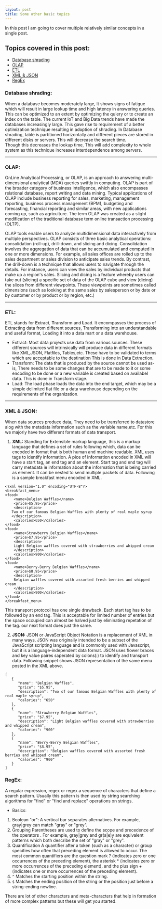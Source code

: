```yaml
---
layout: post
title: Some other basic topics
---
```


In this post I am going to cover multiple relatively similar concepts in a single post.
## Topics covered in this post:
* [Database shrading](#Database-shrading)
* [OLAP](#OLAP)
* [ETL](#ETL)
* [XML & JSON](#JSONXML)
* [RegEx](#RegEx)

### <a name="Database-shrading"></a>Database shrading:
When a database becomes moderately large, It shows signs of fatigue which will result in large lookup time and high latency in answering queries. This can be optimized to an extent by optimizing the quiery or to create an index on the table.
The current IoT and Big Data trends have made the databases increasingly large. This gave rise to requirement of a better optimization technique resulting in adoption of shrading.
In Database shrading, table is partitioned horizontally and different pieces are stored in different disks or servers. This will decrease the search time.  
Though this decreases the lookup time, This will add complexity to whole system as this technique increases interdependence among servers.

****
### <a name="OLAP"></a>OLAP:

OnLine Analytical Processing, or OLAP, is an approach to answering multi-dimensional analytical (MDA) queries swiftly in computing. OLAP is part of the broader category of business intelligence, which also encompasses relational database, report writing and data mining. Typical applications of OLAP include business reporting for sales, marketing, management reporting, business process management (BPM), budgeting and forecasting, financial reporting and similar areas, with new applications coming up, such as agriculture. The term OLAP was created as a slight modification of the traditional database term online transaction processing (OLTP).

OLAP tools enable users to analyze multidimensional data interactively from multiple perspectives. OLAP consists of three basic analytical operations: consolidation (roll-up), drill-down, and slicing and dicing.
Consolidation involves the aggregation of data that can be accumulated and computed in one or more dimensions. For example, all sales offices are rolled up to the sales department or sales division to anticipate sales trends.
By contrast, the drill-down is a technique that allows users to navigate through the details. For instance, users can view the sales by individual products that make up a region's sales.
Slicing and dicing is a feature whereby users can take out (slicing) a specific set of data of the OLAP cube and view (dicing) the slices from different viewpoints. These viewpoints are sometimes called dimensions (such as looking at the same sales by salesperson or by date or by customer or by product or by region, etc.)

****
### <a name="ETL"></a>ETL:
ETL stands for **E**xtract, **T**ransform and **L**oad. It encompasses the process of Extracting data from different sources, Transforming into an understandable and useful format, Loading it into a data mart or a data warehouse.


* Extract:
Most data projects use data from various sources. These different sources will intrinsically will produce data in different formats like XML,JSON, Flatfiles, Tables,etc. These have to be validated to terms which are acceptable to the destination This is done in Data Extraction.
* Transform:
The data that is produced by the source cannot be used as-is, There needs to be some changes that are to be made to it or some encoding to be done or a new variable is created based on availabel data. This is done in Transform stage.
* Load:
The load phase loads the data into the end target, which may be a simple delimited flat file or a data warehouse depending on the requirements of the organization.

****

### <a name="JSONXML"></a>XML & JSON:
When data sources produce data, They need to be transferred to datastore alog with the metadata information such as the variable name,etc. For this we majorly have two different formats of data transport.

1. **XML:**
Standing for Extensible markup language, this is a markup language that defines a set of rules following which, data can be encoded in format that is both human and machine readable.
XML uses tags to identify information. A pice of information encoded in XML will have a start tag, an end tag and an element. Start tag and end tag will carry metadata ie information about the information that is being carried as element. It can be nested to send multiple packets of data. Following is a sample breakfast menu encoded in XML.

```
<?xml version="1.0" encoding="UTF-8"?>
<breakfast_menu>
<food>
    <name>Belgian Waffles</name>
    <price>$5.95</price>
    <description>
   Two of our famous Belgian Waffles with plenty of real maple syrup
   </description>
    <calories>650</calories>
</food>
<food>
    <name>Strawberry Belgian Waffles</name>
    <price>$7.95</price>
    <description>
    Light Belgian waffles covered with strawberries and whipped cream
    </description>
    <calories>900</calories>
</food>
<food>
    <name>Berry-Berry Belgian Waffles</name>
    <price>$8.95</price>
    <description>
    Belgian waffles covered with assorted fresh berries and whipped cream
    </description>
    <calories>900</calories>
</food>
</breakfast_menu>
```  

This transport protocol has one single drawback. Each start tag has to be followed by an end tag. This is acceptable for limited number of entries but the space occupied can almost be halved just by eliminating repetation of the tag. our next format does just the same.

2. **JSON:**
JSON or JavaScript Object Notation is a replacement of XML in many ways. JSON was originally intended to be a subset of the JavaScript scripting language and is commonly used with Javascript, but it is a language-independent data format.
JSON uses flower braces and key value paires saperated by colons(:) to identify and transport data. Following snippet shows JSON representation of the same menu posted in the XML above.

```
[
   {
      "name": "Belgian Waffles",
      "price": "$5.95",
      "description": "Two of our famous Belgian Waffles with plenty of real maple syrup",
      "calories": "650"
   },
   {
      "name": "Strawberry Belgian Waffles",
      "price": "$7.95",
      "description": "Light Belgian waffles covered with strawberries and whipped cream",
      "calories": "900"
   },
   {
      "name": "Berry-Berry Belgian Waffles",
      "price": "$8.95",
      "description": "Belgian waffles covered with assorted fresh berries and whipped cream",
      "calories": "900"
   }
]
```

### <a name="RegEx"></a>RegEx:
A regular expression, regex or regex a sequence of characters that define a search pattern. Usually this pattern is then used by string searching algorithms for "find" or "find and replace" operations on strings.

* Basics:
1. Boolean "or":
A vertical bar separates alternatives. For example, gray|grey can match "gray" or "grey".
2. Grouping
Parentheses are used to define the scope and precedence of the operators . For example, gray|grey and gr(a|e)y are equivalent patterns which both describe the set of "gray" or "grey".
3. Quantification
A quantifier after a token (such as a character) or group specifies how often that preceding element is allowed to occur. The most common quantifiers are the question mark ? (indicates zero or one occurrences of the preceding element), the asterisk * (indicates zero or more occurrences of the preceding element), and the plus sign + (indicates one or more occurrences of the preceding element).
4. ```^``` Matches the starting position within the string.
5. ```$``` Matches the ending position of the string or the position just before a string-ending newline.

There are lot of other characters and meta-characters that help in formation of more complex patterns but these will get you started.
